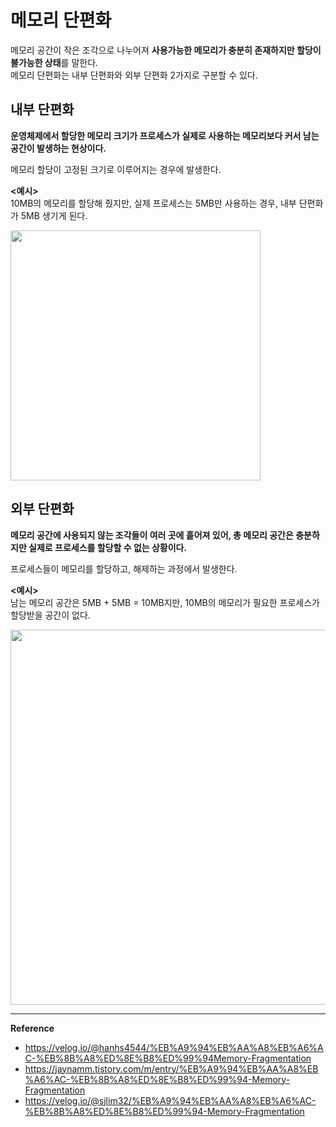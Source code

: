 # 메모리 단편화
메모리 공간이 작은 조각으로 나누어져 **사용가능한 메모리가 충분히 존재하지만 할당이 불가능한 상태**를 말한다.<br>
메모리 단편화는 내부 단편화와 외부 단편화 2가지로 구분할 수 있다.

## 내부 단편화
**운영체제에서 할당한 메모리 크기가 프로세스가 실제로 사용하는 메모리보다 커서 남는 공간이 발생하는 현상이다.**

메모리 할당이 고정된 크기로 이루어지는 경우에 발생한다.

**<예시>**<br>
10MB의 메모리를 할당해 줬지만, 실제 프로세스는 5MB만 사용하는 경우, 내부 단편화가 5MB 생기게 된다.

<img src="https://github.com/user-attachments/assets/cc984696-3548-4b4e-917e-a3f46f900db1" width="400"/>

## 외부 단편화 
**메모리 공간에 사용되지 않는 조각들이 여러 곳에 흩어져 있어, 총 메모리 공간은 충분하지만 실제로 프로세스를 할당할 수 없는 상황이다.**

프로세스들이 메모리를 할당하고, 해제하는 과정에서 발생한다.

**<예시>**<br>
남는 메모리 공간은 5MB + 5MB = 10MB지만, 10MB의 메모리가 필요한 프로세스가 할당받을 공간이 없다.

<img src="https://github.com/user-attachments/assets/c13ffcd3-241c-4a9c-b8a1-e8ee505f4a90" width="600"/>

---
**Reference**<br>
- https://velog.io/@hanhs4544/%EB%A9%94%EB%AA%A8%EB%A6%AC-%EB%8B%A8%ED%8E%B8%ED%99%94Memory-Fragmentation
- https://jaynamm.tistory.com/m/entry/%EB%A9%94%EB%AA%A8%EB%A6%AC-%EB%8B%A8%ED%8E%B8%ED%99%94-Memory-Fragmentation
- https://velog.io/@sjlim32/%EB%A9%94%EB%AA%A8%EB%A6%AC-%EB%8B%A8%ED%8E%B8%ED%99%94-Memory-Fragmentation
